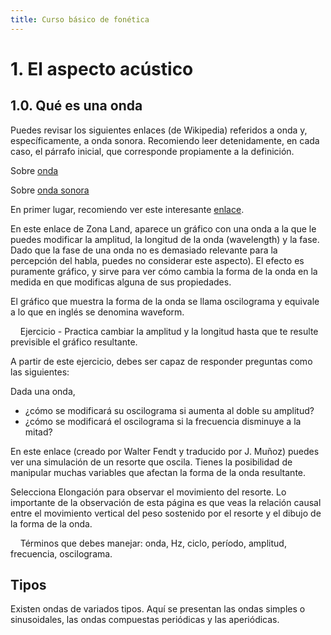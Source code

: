```yaml
---
title: Curso básico de fonética 
---
```

# 1. El aspecto acústico

## 1.0. Qué es una onda
  
  Puedes revisar los siguientes enlaces (de Wikipedia) referidos a onda y, específicamente, a onda sonora. Recomiendo leer detenidamente, en cada caso, el párrafo inicial, que corresponde propiamente a la definición.

  Sobre [onda](https://es.wikipedia.org/wiki/Onda)

  Sobre [onda sonora](http://es.wikipedia.org/wiki/Onda_sonora)

En primer lugar, recomiendo ver este interesante [enlace](http://zonalandeducation.com/mstm/physics/waves/introduction/introductionWaves.html).

En este enlace de Zona Land, aparece un gráfico con una onda a la que le puedes modificar la amplitud, la longitud de la onda (wavelength) y la fase. Dado que la fase de una onda no es demasiado relevante para la percepción del habla, puedes no considerar este aspecto). El efecto es puramente gráfico, y sirve para ver cómo cambia la forma de la onda en la medida en que modificas alguna de sus propiedades.

El gráfico que muestra la forma de la onda se llama oscilograma y equivale a lo que en inglés se denomina waveform.

    Ejercicio
    - Practica cambiar la amplitud y la longitud hasta que te resulte previsible el gráfico resultante.

A partir de este ejercicio, debes ser capaz de responder preguntas como las siguientes:

Dada una onda,

- ¿cómo se modificará su oscilograma si aumenta al doble su amplitud?
- ¿cómo se modificará el oscilograma si la frecuencia disminuye a la mitad?


En este enlace (creado por Walter Fendt y traducido por J. Muñoz) puedes ver una simulación de un resorte que oscila. Tienes la posibilidad de manipular muchas variables que afectan la forma de la onda resultante.

Selecciona Elongación para observar el movimiento del resorte. Lo importante de la observación de esta página es que veas la relación causal entre el movimiento vertical del peso sostenido por el resorte y el dibujo de la forma de la onda.

    Términos que debes manejar: onda, Hz, ciclo, período, amplitud, frecuencia, oscilograma.

## Tipos
  Existen ondas de variados tipos. Aquí se presentan las ondas simples o sinusoidales, las ondas compuestas periódicas y las aperiódicas.
